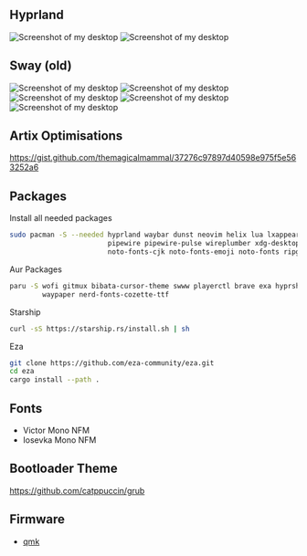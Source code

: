 ## Hyprland

![Screenshot of my desktop](./assets/screenshot-hyprland-1.png)
![Screenshot of my desktop](./assets/screenshot-hyprland-2.png)

## Sway (old)

![Screenshot of my desktop](./assets/screenshot-1.png)
![Screenshot of my desktop](./assets/screenshot-2.png)
![Screenshot of my desktop](./assets/screenshot-3.png)
![Screenshot of my desktop](./assets/screenshot-4.png)
![Screenshot of my desktop](./assets/screenshot-5.png)

## Artix Optimisations

https://gist.github.com/themagicalmammal/37276c97897d40598e975f5e563252a6

## Packages

Install all needed packages

```bash
sudo pacman -S --needed hyprland waybar dunst neovim helix lua lxappearance artix-dark-theme tmux kitty \
                        pipewire pipewire-pulse wireplumber xdg-desktop-portal-hyprland brightnessctl wpa_supplicant \
                        noto-fonts-cjk noto-fonts-emoji noto-fonts ripgrep fzy fzf zsh hyprpicker
```

Aur Packages

```bash
paru -S wofi gitmux bibata-cursor-theme swww playerctl brave exa hyprshade grimblast \
        waypaper nerd-fonts-cozette-ttf
```

Starship

```bash
curl -sS https://starship.rs/install.sh | sh
```

Eza

```bash
git clone https://github.com/eza-community/eza.git
cd eza
cargo install --path .
```

## Fonts

- Victor Mono NFM
- Iosevka Mono NFM

## Bootloader Theme

https://github.com/catppuccin/grub

## Firmware

- [qmk](https://github.com/vktrenokh/qmk_firmware)
